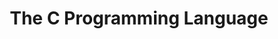 ---
type: book
publisher: "Prentice Hall"
title: "The C Programming Language"
isbn: 978-0-13110-362-7
link: http://freecomputerbooks.com/The-C-Programming-Language.html
year: 1988
authors:
  - name: Kernighan
    first: Brian W.
  - name: Ritchie
    first: Dennis M.
---